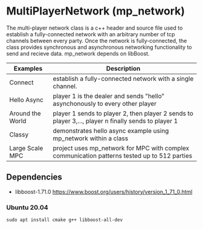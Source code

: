 # MultiPlayerNetwork (mp_network)

The multi-player network class is a c++ header and source file used to establish a fully-connected network with an arbitrary number of tcp channels between every party. Once the network is fully-connected, the class provides synchronous and asynchronous networking functionality to send and recieve data. mp_network depends on libBoost.

Examples | Description
------------- | -------------
Connect | establish a fully-connected network with a single channel.
Hello Async | player 1 is the dealer and sends "hello" asynchonously to every other player 
Around the World | player 1 sends to player 2, then player 2 sends to player 3,..., player n finally sends to player 1
Classy | demonstrates hello async example using mp_network within a class
Large Scale MPC | project uses mp_network for MPC with complex communication patterns tested up to 512 parties

## Dependencies
* libboost-1.71.0 https://www.boost.org/users/history/version_1_71_0.html

### Ubuntu 20.04
```sudo apt install cmake g++ libboost-all-dev```

